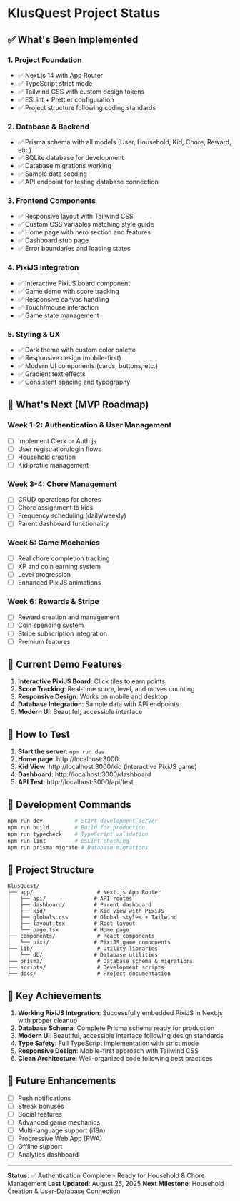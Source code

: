 # KlusQuest Project Status

## ✅ What's Been Implemented

### 1. Project Foundation
- ✅ Next.js 14 with App Router
- ✅ TypeScript strict mode
- ✅ Tailwind CSS with custom design tokens
- ✅ ESLint + Prettier configuration
- ✅ Project structure following coding standards

### 2. Database & Backend
- ✅ Prisma schema with all models (User, Household, Kid, Chore, Reward, etc.)
- ✅ SQLite database for development
- ✅ Database migrations working
- ✅ Sample data seeding
- ✅ API endpoint for testing database connection

### 3. Frontend Components
- ✅ Responsive layout with Tailwind CSS
- ✅ Custom CSS variables matching style guide
- ✅ Home page with hero section and features
- ✅ Dashboard stub page
- ✅ Error boundaries and loading states

### 4. PixiJS Integration
- ✅ Interactive PixiJS board component
- ✅ Game demo with score tracking
- ✅ Responsive canvas handling
- ✅ Touch/mouse interaction
- ✅ Game state management

### 5. Styling & UX
- ✅ Dark theme with custom color palette
- ✅ Responsive design (mobile-first)
- ✅ Modern UI components (cards, buttons, etc.)
- ✅ Gradient text effects
- ✅ Consistent spacing and typography

## 🚧 What's Next (MVP Roadmap)

### Week 1-2: Authentication & User Management
- [ ] Implement Clerk or Auth.js
- [ ] User registration/login flows
- [ ] Household creation
- [ ] Kid profile management

### Week 3-4: Chore Management
- [ ] CRUD operations for chores
- [ ] Chore assignment to kids
- [ ] Frequency scheduling (daily/weekly)
- [ ] Parent dashboard functionality

### Week 5: Game Mechanics
- [ ] Real chore completion tracking
- [ ] XP and coin earning system
- [ ] Level progression
- [ ] Enhanced PixiJS animations

### Week 6: Rewards & Stripe
- [ ] Reward creation and management
- [ ] Coin spending system
- [ ] Stripe subscription integration
- [ ] Premium features

## 🎯 Current Demo Features

1. **Interactive PixiJS Board**: Click tiles to earn points
2. **Score Tracking**: Real-time score, level, and moves counting
3. **Responsive Design**: Works on mobile and desktop
4. **Database Integration**: Sample data with API endpoints
5. **Modern UI**: Beautiful, accessible interface

## 🚀 How to Test

1. **Start the server**: `npm run dev`
2. **Home page**: http://localhost:3000
3. **Kid View**: http://localhost:3000/kid (interactive PixiJS game)
4. **Dashboard**: http://localhost:3000/dashboard
5. **API Test**: http://localhost:3000/api/test

## 🔧 Development Commands

```bash
npm run dev          # Start development server
npm run build        # Build for production
npm run typecheck    # TypeScript validation
npm run lint         # ESLint checking
npm run prisma:migrate # Database migrations
```

## 📁 Project Structure

```
KlusQuest/
├── app/                    # Next.js App Router
│   ├── api/               # API routes
│   ├── dashboard/         # Parent dashboard
│   ├── kid/               # Kid view with PixiJS
│   ├── globals.css        # Global styles + Tailwind
│   ├── layout.tsx         # Root layout
│   └── page.tsx           # Home page
├── components/             # React components
│   └── pixi/              # PixiJS game components
├── lib/                    # Utility libraries
│   └── db/                # Database utilities
├── prisma/                 # Database schema & migrations
├── scripts/                # Development scripts
└── docs/                   # Project documentation
```

## 🌟 Key Achievements

1. **Working PixiJS Integration**: Successfully embedded PixiJS in Next.js with proper cleanup
2. **Database Schema**: Complete Prisma schema ready for production
3. **Modern UI**: Beautiful, accessible interface following design standards
4. **Type Safety**: Full TypeScript implementation with strict mode
5. **Responsive Design**: Mobile-first approach with Tailwind CSS
6. **Clean Architecture**: Well-organized code following best practices

## 🔮 Future Enhancements

- [ ] Push notifications
- [ ] Streak bonuses
- [ ] Social features
- [ ] Advanced game mechanics
- [ ] Multi-language support (i18n)
- [ ] Progressive Web App (PWA)
- [ ] Offline support
- [ ] Analytics dashboard

---

**Status**: ✅ Authentication Complete - Ready for Household & Chore Management
**Last Updated**: August 25, 2025
**Next Milestone**: Household Creation & User-Database Connection 